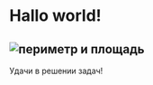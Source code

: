 # Hallo world!

## ![периметр и площадь](https://user-images.githubusercontent.com/126013745/221278307-6e6d24c9-c0d9-4c86-92a0-faa3165e1ca5.png)


Удачи в решении задач!

